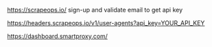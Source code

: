 

https://scrapeops.io/
sign-up and validate email to get api key

https://headers.scrapeops.io/v1/user-agents?api_key=YOUR_API_KEY


https://dashboard.smartproxy.com/